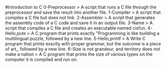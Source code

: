 #Introduction to C
0-Preprocessor > A script that runs a C file through the preprocessor and save the result into another file.
1-Compiler > A script that compiles a C file but does not link.
2-Assembler > A script that generates the assembly code of a C code and save it in an output file.
3-Name > A script that compiles a C file and creates an executable named cisfun.
4-Hello,puts > A C program that prints exactly "Programming is like building a multilingual puzzle, followed by a new line.
5-Hello,printf > A Write C program that prints exactly with proper grammar, but the outcome is a piece of art,, followed by a new line.
6-Size is not grandeur, and territory does not make a nation > A C program that prints the size of various types on the computer it is compiled and run on.
